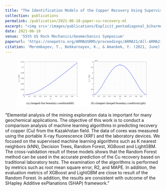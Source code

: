 ```yaml
---
title: "The Identification Models of the Copper Recovery Using Supervised Machine Learning Algorithms for the Geochemical Data"
collection: publications
permalink: /publication/2021-06-18-paper-cu-recovery-ml
excerpt: "<img src='/images/publications/Explicit_pentadiagonal_biharmonic_problem.png' style='float:left;width:215px;height:120px;'>"
date: 2021-06-18
venue: '55th US Rock Mechanics/Geomechanics Symposium'
paperurl: 'https://onepetro.org/ARMAUSRMS/proceedings/ARMA21/All-ARMA21/ARMA-2021-1746/468112'
citation: 'Merembayev, T., Bekkarnayev, K., & Amanbek, Y. (2021, June). The Identification Models of the Copper Recovery Using Supervised Machine Learning Algorithms for the Geochemical Data. In 55th US Rock Mechanics/Geomechanics Symposium. OnePetro.'
---
```



<figure>
  <p align="center">
  <div class="">
  <img src="/images/publications/Explicit_pentadiagonal_biharmonic_problem.png"  alt="">
  <figcaption></figcaption>
  </div>
  </p>
</figure>


"Elemental analysis of the mining exploration data is important for many geochemical applications. The objective of this work is to conduct a comparison analysis of machine learning algorithms
 in predicting recovery of copper (Cu) from the Kazakhstan field. The data of cores was measured using the portable X-ray fluorescence (XRF) and the laboratory devices. We focused on the 
 supervised machine learning algorithms such as K nearest neighbors (kNN), Decision Trees, Random Forest, XGBoost and LightGBM. The cross-validation result of these models shows that the Random Forest 
 method can be used in the accurate prediction of the Cu recovery based on traditional laboratory tests. The examination of the algorithms is performed by metrics such as 
 root mean square error, R2, and MAPE. In addition, the evaluation metrics of XGBoost and LightGBM are close to result of the Random Forest. In addition, the results are consistent with outcome of 
 the SHapley Additive exPlanations (SHAP) framework."


